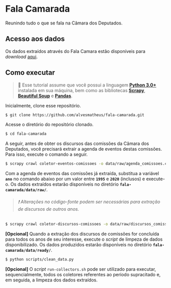 # Fala Camarada

Reunindo tudo o que se fala na Câmara dos Deputados.

## Acesso aos dados

Os dados extraídos através do Fala Camara estão disponíveis para *download* [aqui](https://bit.ly/transcricoes-comissoes).

## Como executar

> :small_red_triangle_down: Esse tutorial assume que você possui a linguagem **[Python 3.0+](https://www.python.org/download/releases/3.0/)** instalada em sua máquina, bem como as bibliotecas **[Scrapy](https://scrapy.org/)**, **[Beautiful Soup](https://www.crummy.com/software/BeautifulSoup/bs4/doc/)** e **[Pandas](https://pandas.pydata.org/)**.

Inicialmente, clone esse repositório.

```sh
$ git clone https://github.com/alvesmatheus/fala-camarada.git
```

Acesse o diretório do repositório clonado.

```sh
$ cd fala-camarada
```
A seguir, antes de obter os discursos das comissões da Câmara dos Deputados, você precisará extrair a agenda de eventos destas comissões. Para isso, execute o comando a seguir.

```sh
$ scrapy crawl coletor-eventos-comissoes -o data/raw/agenda_comissoes.csv
```

Com a agenda de eventos das comissões já extraída, substitua a variável **`ano`** no comando abaixo por um valor entre **`1995`** e **`2020`** (inclusos) e execute-o. Os dados extraídos estarão disponíveis no diretório **`fala-camarada/data/raw/`**.

> ###### :heavy_exclamation_mark: Alterações no código-fonte podem ser necessárias para extração de discursos de outros anos.

 ```sh
 $ scrapy crawl coletor-discursos-comissoes -o data/raw/discursos_comissoes_<ano>.csv -a year=<ano>
 ```

**[Opcional]** Quando a extração dos discursos de comissões for concluída para todos os anos de seu interesse, execute o *script* de limpeza de dados disponibilizado. Os dados produzidos estarão disponíveis no diretório **`fala-camarada/data/ready/`**.

 ```sh
 $ python scripts/clean_data.py 
 ```

**[Opcional]** O *script* `run-collectors.sh` pode ser utilizado para executar, sequencialmente, todos os coletores referentes ao período supracitado e, em seguida, a limpeza dos dados extraídos. 
